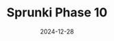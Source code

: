---
title: Sprunki Phase 10
slug: sprunki-phase-10
gameUrl: https://game.sprunkix.com/game/sprunki-phase-10/index.html
ogImage: /images/sprunki-phase-10.jpg
date: 2024-12-28
position: 1
videosUrl:
  - url: https://www.youtube.com/embed/A1wsNJwJ2gM?si=EezSMGg0AiOZrfYD
---